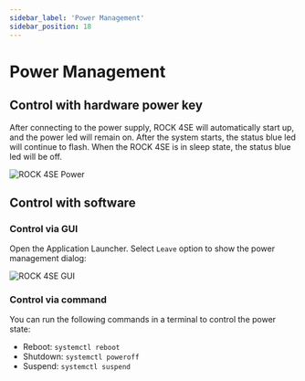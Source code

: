 ```yaml
---
sidebar_label: 'Power Management'
sidebar_position: 18
---
```


# Power Management

## Control with hardware power key

After connecting to the power supply, ROCK 4SE will automatically start up, and the power led will remain on. After the system starts, the status blue led will continue to flash. When the ROCK 4SE is in sleep state, the status blue led will be off.

![ROCK 4SE Power](/img/rock4/4se/rock4se-power.webp)

## Control with software

### Control via GUI

Open the Application Launcher. Select `Leave` option to show the power management dialog:

![ROCK 4SE GUI](/img/rock5a/rock5a-GUI-leave.webp)

### Control via command

You can run the following commands in a terminal to control the power state:

- Reboot: `systemctl reboot`
- Shutdown: `systemctl poweroff`
- Suspend: `systemctl suspend`
